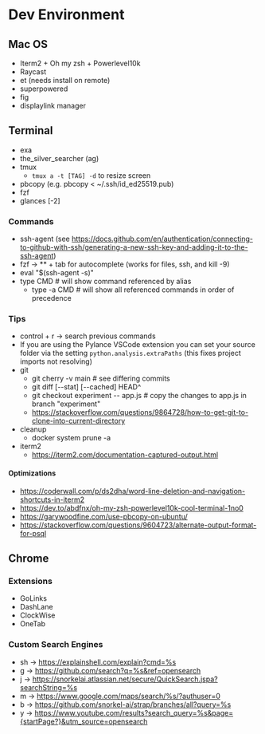 # Dev Environment
## Mac OS
* Iterm2 + Oh my zsh + Powerlevel10k
* Raycast
* et (needs install on remote)
* superpowered
* fig
* displaylink manager

## Terminal
* exa
* the_silver_searcher (ag)
* tmux  
    * `tmux a -t [TAG] -d` to resize screen
* pbcopy (e.g. pbcopy < ~/.ssh/id_ed25519.pub)
* fzf
* glances [-2]

### Commands
* ssh-agent (see https://docs.github.com/en/authentication/connecting-to-github-with-ssh/generating-a-new-ssh-key-and-adding-it-to-the-ssh-agent)
* fzf → ** + tab for autocomplete (works for files, ssh, and kill -9)
* eval "$(ssh-agent -s)"
* type CMD # will show command referenced by alias
    * type -a CMD # will show all referenced commands in order of precedence

### Tips
* control + r → search previous commands
* If you are using the Pylance VSCode extension you can set your source folder via the setting `python.analysis.extraPaths` (this fixes project imports not resolving)
* git
    * git cherry -v main  # see differing commits
    * git diff [--stat] [--cached] HEAD^
    * git checkout experiment -- app.js  # copy the changes to app.js in branch "experiment"
    * https://stackoverflow.com/questions/9864728/how-to-get-git-to-clone-into-current-directory
* cleanup
    * docker system prune -a
* iterm2
    * https://iterm2.com/documentation-captured-output.html

#### Optimizations
* https://coderwall.com/p/ds2dha/word-line-deletion-and-navigation-shortcuts-in-iterm2
* https://dev.to/abdfnx/oh-my-zsh-powerlevel10k-cool-terminal-1no0
* https://garywoodfine.com/use-pbcopy-on-ubuntu/
* https://stackoverflow.com/questions/9604723/alternate-output-format-for-psql       

## Chrome
### Extensions
* GoLinks
* DashLane
* ClockWise
* OneTab

### Custom Search Engines
* sh -> https://explainshell.com/explain?cmd=%s
* g -> https://github.com/search?q=%s&ref=opensearch
* j -> https://snorkelai.atlassian.net/secure/QuickSearch.jspa?searchString=%s
* m -> https://www.google.com/maps/search/%s/?authuser=0
* b -> https://github.com/snorkel-ai/strap/branches/all?query=%s
* y -> https://www.youtube.com/results?search_query=%s&page={startPage?}&utm_source=opensearch

